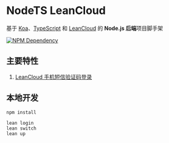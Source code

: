 # NodeTS LeanCloud

基于 [Koa][1]、[TypeScript][2] 和 [LeanCloud][3] 的 **Node.js 后端**项目脚手架

[![NPM Dependency](https://david-dm.org/TechQuery/NodeTS-LeanCloud.svg)][4]

## 主要特性

1. [LeanCloud 手机短信验证码登录](source/controller/Session.ts)

## 本地开发

```shell
npm install

lean login
lean switch
lean up
```

[1]: https://koajs.com/
[2]: https://www.typescriptlang.org/
[3]: https://leancloud.cn/
[4]: https://david-dm.org/TechQuery/NodeTS-LeanCloud
